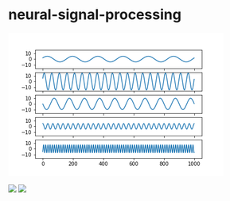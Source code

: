 # neural-signal-processing

![](figures/sine_waves.png)

![]('figures/fourier_sines.png')
![]('figures/fourier_frex.png')

